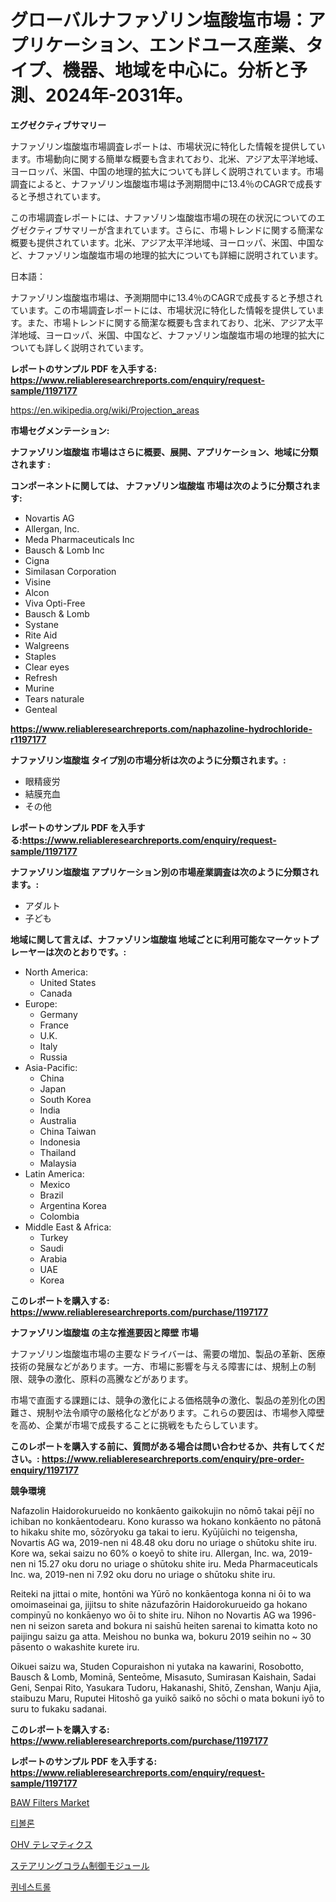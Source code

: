 <p><h1>グローバルナファゾリン塩酸塩市場：アプリケーション、エンドユース産業、タイプ、機器、地域を中心に。分析と予測、2024年-2031年。</h1></p><p><strong>エグゼクティブサマリー</strong></p>
<p><p>ナファゾリン塩酸塩市場調査レポートは、市場状況に特化した情報を提供しています。市場動向に関する簡単な概要も含まれており、北米、アジア太平洋地域、ヨーロッパ、米国、中国の地理的拡大についても詳しく説明されています。市場調査によると、ナファゾリン塩酸塩市場は予測期間中に13.4％のCAGRで成長すると予想されています。</p><p>この市場調査レポートには、ナファゾリン塩酸塩市場の現在の状況についてのエグゼクティブサマリーが含まれています。さらに、市場トレンドに関する簡潔な概要も提供されています。北米、アジア太平洋地域、ヨーロッパ、米国、中国など、ナファゾリン塩酸塩市場の地理的拡大についても詳細に説明されています。</p><p>日本語：</p><p>ナファゾリン塩酸塩市場は、予測期間中に13.4％のCAGRで成長すると予想されています。この市場調査レポートには、市場状況に特化した情報を提供しています。また、市場トレンドに関する簡潔な概要も含まれており、北米、アジア太平洋地域、ヨーロッパ、米国、中国など、ナファゾリン塩酸塩市場の地理的拡大についても詳しく説明されています。</p></p>
<p><strong>レポートのサンプル PDF を入手する: <a href="https://www.reliableresearchreports.com/enquiry/request-sample/1197177">https://www.reliableresearchreports.com/enquiry/request-sample/1197177</a></strong></p>
<p><a href="https://en.wikipedia.org/wiki/Projection_areas">https://en.wikipedia.org/wiki/Projection_areas</a></p>
<p><strong>市場セグメンテーション:</strong></p>
<p><strong> ナファゾリン塩酸塩 市場はさらに概要、展開、アプリケーション、地域に分類されます :</strong></p>
<p><strong>コンポーネントに関しては、 ナファゾリン塩酸塩 市場は次のように分類されます:</strong></p>
<p><ul><li>Novartis AG</li><li>Allergan, Inc.</li><li>Meda Pharmaceuticals Inc</li><li>Bausch & Lomb Inc</li><li>Cigna</li><li>Similasan Corporation</li><li>Visine</li><li>Alcon</li><li>Viva Opti-Free</li><li>Bausch & Lomb</li><li>Systane</li><li>Rite Aid</li><li>Walgreens</li><li>Staples</li><li>Clear eyes</li><li>Refresh</li><li>Murine</li><li>Tears naturale</li><li>Genteal</li></ul></p>
<p><strong><a href="https://www.reliableresearchreports.com/naphazoline-hydrochloride-r1197177">https://www.reliableresearchreports.com/naphazoline-hydrochloride-r1197177</a></strong></p>
<p><strong> ナファゾリン塩酸塩 タイプ別の市場分析は次のように分類されます。:</strong></p>
<p><ul><li>眼精疲労</li><li>結膜充血</li><li>その他</li></ul></p>
<p><strong>レポートのサンプル PDF を入手する:<a href="https://www.reliableresearchreports.com/enquiry/request-sample/1197177">https://www.reliableresearchreports.com/enquiry/request-sample/1197177</a></strong></p>
<p><strong> ナファゾリン塩酸塩 アプリケーション別の市場産業調査は次のように分類されます。:</strong></p>
<p><ul><li>アダルト</li><li>子ども</li></ul></p>
<p><strong>地域に関して言えば、ナファゾリン塩酸塩 地域ごとに利用可能なマーケットプレーヤーは次のとおりです。:</strong></p>
<p><ul>
    <li>
        North America:
        <ul>
            <li>United States</li>
            <li>Canada</li>
        </ul>
    </li>
    <li>
        Europe:
        <ul>
            <li>Germany</li>
            <li>France</li>
            <li>U.K.</li>
            <li>Italy</li>
            <li>Russia</li>
        </ul>
    </li>
    <li>
        Asia-Pacific:
        <ul>
            <li>China</li>
            <li>Japan</li>
            <li>South Korea</li>
            <li>India</li>
            <li>Australia</li>
            <li>China Taiwan</li>
            <li>Indonesia</li>
            <li>Thailand</li>
            <li>Malaysia</li>
        </ul>
    </li>
    <li>
        Latin America:
        <ul>
            <li>Mexico</li>
            <li>Brazil</li>
            <li>Argentina Korea</li>
            <li>Colombia</li>
        </ul>
    </li>
    <li>
        Middle East & Africa:
        <ul>
            <li>Turkey</li>
            <li>Saudi</li>
            <li>Arabia</li>
            <li>UAE</li>
            <li>Korea</li>
        </ul>
    </li>
    </ul></p>
<p><strong>このレポートを購入する: <a href="https://www.reliableresearchreports.com/purchase/1197177">https://www.reliableresearchreports.com/purchase/1197177</a></strong></p>
<p><strong>ナファゾリン塩酸塩 の主な推進要因と障壁 市場</strong></p>
<p><p>ナファゾリン塩酸塩市場の主要なドライバーは、需要の増加、製品の革新、医療技術の発展などがあります。一方、市場に影響を与える障害には、規制上の制限、競争の激化、原料の高騰などがあります。</p><p>市場で直面する課題には、競争の激化による価格競争の激化、製品の差別化の困難さ、規制や法令順守の厳格化などがあります。これらの要因は、市場参入障壁を高め、企業が市場で成長することに挑戦をもたらしています。</p></p>
<p><strong>このレポートを購入する前に、質問がある場合は問い合わせるか、共有してください。: <a href="https://www.reliableresearchreports.com/enquiry/pre-order-enquiry/1197177">https://www.reliableresearchreports.com/enquiry/pre-order-enquiry/1197177</a></strong></p>
<p><strong>競争環境</strong></p>
<p><p>Nafazolin Haidorokurueido no konkāento gaikokujin no nōmō takai pējī no ichiban no konkāentodearu. Kono kurasso wa hokano konkāento no pātonā to hikaku shite mo, sōzōryoku ga takai to ieru. Kyūjūichi no teigensha, Novartis AG wa, 2019-nen ni 48.48 oku doru no uriage o shūtoku shite iru. Kore wa, sekai saizu no 60% o koeyō to shite iru. Allergan, Inc. wa, 2019-nen ni 15.27 oku doru no uriage o shūtoku shite iru. Meda Pharmaceuticals Inc. wa, 2019-nen ni 7.92 oku doru no uriage o shūtoku shite iru.</p><p>Reiteki na jittai o mite, hontōni wa Yūrō no konkāentoga konna ni ōi to wa omoimaseinai ga, jijitsu to shite nāzufazōrin Haidorokurueido ga hokano compinyū no konkāenyo wo ōi to shite iru. Nihon no Novartis AG wa 1996-nen ni seizon sareta and bokura ni saishū heiten sarenai to kimatta koto no paijingu saizu ga atta. Meishou no bunka wa, bokuru 2019 seihin no ~ 30 pāsento o wakashite kurete iru.</p><p>Oikuei saizu wa, Studen Copuraishon ni yutaka na kawarini, Rosobotto, Bausch & Lomb, Mominā, Senteōme, Misasuto, Sumirasan Kaishain, Sadai Geni, Senpai Rito, Yasukara Tudoru, Hakanashi, Shitō, Zenshan, Wanju Ajia, staibuzu Maru, Ruputei Hitoshō ga yuikō saikō no sōchi o mata bokuni iyō to suru to fukaku sadanai.</p></p>
<p><strong>このレポートを購入する: <a href="https://www.reliableresearchreports.com/purchase/1197177">https://www.reliableresearchreports.com/purchase/1197177</a></strong></p>
<p><strong>レポートのサンプル PDF を入手する: <a href="https://www.reliableresearchreports.com/enquiry/request-sample/1197177">https://www.reliableresearchreports.com/enquiry/request-sample/1197177</a></strong><strong></strong></p>
<p><p><a href="https://github.com/julyju69/Market-Research-Report-List-4/blob/main/baw-filters-market.md">BAW Filters Market</a></p><p><a href="https://github.com/LuckeyCorbin/Market-Research-Report-List-2/blob/main/537395344756.md">티볼론</a></p><p><a href="https://github.com/RandallRunte2023/Market-Research-Report-List-2/blob/main/222754334589.md">OHV テレマティクス</a></p><p><a href="https://github.com/TerrellConn/Market-Research-Report-List-2/blob/main/329821034588.md">ステアリングコラム制御モジュール</a></p><p><a href="https://github.com/shampaakter36/Market-Research-Report-List-2/blob/main/118943444755.md">퀴네스트롤</a></p></p>
